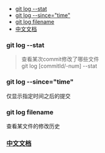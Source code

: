 - [git log  --stat](#git-log----stat)
- [git log --since="time"](#git-log---sincetime)
- [git log filename](#git-log-filename)
- [中文文档](#中文文档)

### git log  --stat

>查看某次commit修改了哪些文件  
>git log [commitId/-num] --stat  

### git log --since="time"

仅显示指定时间之后的提交

### git log filename

查看某文件的修改历史

### [中文文档](https://git-scm.com/book/zh/v2/Git-%E5%9F%BA%E7%A1%80-%E6%9F%A5%E7%9C%8B%E6%8F%90%E4%BA%A4%E5%8E%86%E5%8F%B2#log_options)

